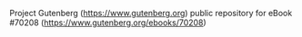 Project Gutenberg (https://www.gutenberg.org) public repository for
eBook #70208 (https://www.gutenberg.org/ebooks/70208)
